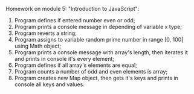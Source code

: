 Homework on module 5: "Introduction to JavaScript":
1. Program defines if entered number even or odd;
2. Program prints a console message in depending of variable x type;
3. Program reverts a string;
4. Program assigns to variable random prime number in range [0, 100] using Math object;
5. Program prints a console message with array's length, then iterates it and prints in console it's every element;
6. Program defines if all array's elements are equal;
7. Program counts a number of odd and even elements is array;
8. Program creates new Map object, then gets it's keys and prints in console all keys and values.